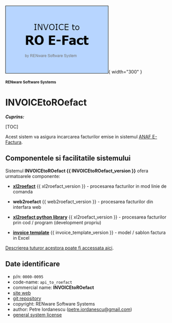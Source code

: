 ![api_to_roefact_logo](doc_src/pictures/api_to_roefact_logo.png){ width="300" }

<small>**RENware Software Systems**</small>



# INVOICEtoROefact

***Cuprins:***

[TOC]

Acest sistem va asigura incarcarea facturilor emise in sistemul [ANAF E-Factura](https://www.anaf.ro/anaf/internet/ANAF/despre_anaf/strategii_anaf/proiecte_digitalizare/e.factura).



## Componentele si facilitatile sistemului

Sistemul **INVOICEtoROefact {{ INVOICEtoROefact_version }}** ofera urmatoarele componente:

* __[xl2roefact](./xl2roefact/README.md)__ {{ xl2roefact_version }} - procesarea facturilor in mod linie de comanda

* __web2roefact__ {{ web2roefact_version }} - procesarea facturilor din interfara web  <!--#TODO link tbd -->

* __[xl2roefact python library](xl2roefact/doc/README_xl2roefact_library.md)__ {{ xl2roefact_version }} - procesarea facturilor prin cod / program (development propriu)

* __[invoice template](./excel_invoice_template/README.md)__ {{ invoice_template_version }} - model / sablon factura in Excel

[Descrierea tuturor acestora poate fi accessata aici](./doc_src/810-DSGN/810.05a-system_components.md).








## Date identificare

* p/n: `0000-0095`
* code-name: `api_to_roefact`
* commercial name: **INVOICEtoROefact**
* [site web](https://invoicetoroefact.renware.eu/)
* [git repository](https://github.com/petre-renware/api_to_roefact)
* copyright: RENware Software Systems
* author: Petre Iordanescu (petre.iordanescu@gmail.com)
* [general system license](./LICENSE.md "download")







